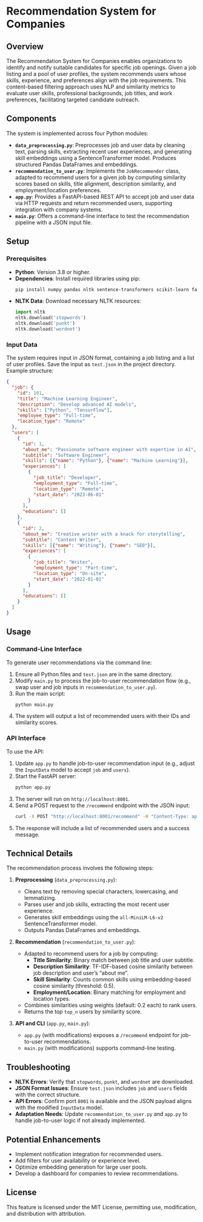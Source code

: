 # Recommendation System for Companies

## Overview

The Recommendation System for Companies enables organizations to identify and notify suitable candidates for specific job openings. Given a job listing and a pool of user profiles, the system recommends users whose skills, experience, and preferences align with the job requirements. This content-based filtering approach uses NLP and similarity metrics to evaluate user skills, professional backgrounds, job titles, and work preferences, facilitating targeted candidate outreach.

## Components

The system is implemented across four Python modules:

- **`data_preprocessing.py`**: Preprocesses job and user data by cleaning text, parsing skills, extracting recent user experiences, and generating skill embeddings using a SentenceTransformer model. Produces structured Pandas DataFrames and embeddings.
- **`recommendation_to_user.py`**: Implements the `JobRecommender` class, adapted to recommend users for a given job by computing similarity scores based on skills, title alignment, description similarity, and employment/location preferences.
- **`app.py`**: Provides a FastAPI-based REST API to accept job and user data via HTTP requests and return recommended users, supporting integration with company systems.
- **`main.py`**: Offers a command-line interface to test the recommendation pipeline with a JSON input file.

## Setup

### Prerequisites

- **Python**: Version 3.8 or higher.
- **Dependencies**: Install required libraries using pip:
  ```bash
  pip install numpy pandas nltk sentence-transformers scikit-learn fastapi uvicorn pydantic
  ```
- **NLTK Data**: Download necessary NLTK resources:
  ```python
  import nltk
  nltk.download('stopwords')
  nltk.download('punkt')
  nltk.download('wordnet')
  ```

### Input Data

The system requires input in JSON format, containing a job listing and a list of user profiles. Save the input as `test.json` in the project directory. Example structure:

```json
{
  "job": {
    "id": 101,
    "title": "Machine Learning Engineer",
    "description": "Develop advanced AI models",
    "skills": ["Python", "TensorFlow"],
    "employee_type": "Full-time",
    "location_type": "Remote"
  },
  "users": [
    {
      "id": 1,
      "about_me": "Passionate software engineer with expertise in AI",
      "subtitle": "Software Engineer",
      "skills": [{"name": "Python"}, {"name": "Machine Learning"}],
      "experiences": [
        {
          "job_title": "Developer",
          "employment_type": "Full-time",
          "location_type": "Remote",
          "start_date": "2023-06-01"
        }
      ],
      "educations": []
    },
    {
      "id": 2,
      "about_me": "Creative writer with a knack for storytelling",
      "subtitle": "Content Writer",
      "skills": [{"name": "Writing"}, {"name": "SEO"}],
      "experiences": [
        {
          "job_title": "Writer",
          "employment_type": "Part-time",
          "location_type": "On-site",
          "start_date": "2022-01-01"
        }
      ],
      "educations": []
    }
  ]
}
```

## Usage

### Command-Line Interface

To generate user recommendations via the command line:
1. Ensure all Python files and `test.json` are in the same directory.
2. Modify `main.py` to process the job-to-user recommendation flow (e.g., swap user and job inputs in `recommendation_to_user.py`).
3. Run the main script:
   ```bash
   python main.py
   ```
4. The system will output a list of recommended users with their IDs and similarity scores.

### API Interface

To use the API:
1. Update `app.py` to handle job-to-user recommendation input (e.g., adjust the `InputData` model to accept `job` and `users`).
2. Start the FastAPI server:
   ```bash
   python app.py
   ```
3. The server will run on `http://localhost:8001`.
4. Send a POST request to the `/recommend` endpoint with the JSON input:
   ```bash
   curl -X POST "http://localhost:8001/recommend" -H "Content-Type: application/json" -d @test.json
   ```
5. The response will include a list of recommended users and a success message.

## Technical Details

The recommendation process involves the following steps:

1. **Preprocessing** (`data_preprocessing.py`):
   - Cleans text by removing special characters, lowercasing, and lemmatizing.
   - Parses user and job skills, extracting the most recent user experience.
   - Generates skill embeddings using the `all-MiniLM-L6-v2` SentenceTransformer model.
   - Outputs Pandas DataFrames and embeddings.

2. **Recommendation** (`recommendation_to_user.py`):
   - Adapted to recommend users for a job by computing:
     - **Title Similarity**: Binary match between job title and user subtitle.
     - **Description Similarity**: TF-IDF-based cosine similarity between job description and user’s “about me”.
     - **Skill Similarity**: Counts common skills using embedding-based cosine similarity (threshold: 0.5).
     - **Employment/Location**: Binary matching for employment and location types.
   - Combines similarities using weights (default: 0.2 each) to rank users.
   - Returns the top `top_n` users by similarity score.

3. **API and CLI** (`app.py`, `main.py`):
   - `app.py` (with modifications) exposes a `/recommend` endpoint for job-to-user recommendations.
   - `main.py` (with modifications) supports command-line testing.

## Troubleshooting

- **NLTK Errors**: Verify that `stopwords`, `punkt`, and `wordnet` are downloaded.
- **JSON Format Issues**: Ensure `test.json` includes `job` and `users` fields with the correct structure.
- **API Errors**: Confirm port `8001` is available and the JSON payload aligns with the modified `InputData` model.
- **Adaptation Needs**: Update `recommendation_to_user.py` and `app.py` to handle job-to-user logic if not already implemented.

## Potential Enhancements

- Implement notification integration for recommended users.
- Add filters for user availability or experience level.
- Optimize embedding generation for large user pools.
- Develop a dashboard for companies to review recommendations.

## License

This feature is licensed under the MIT License, permitting use, modification, and distribution with attribution.